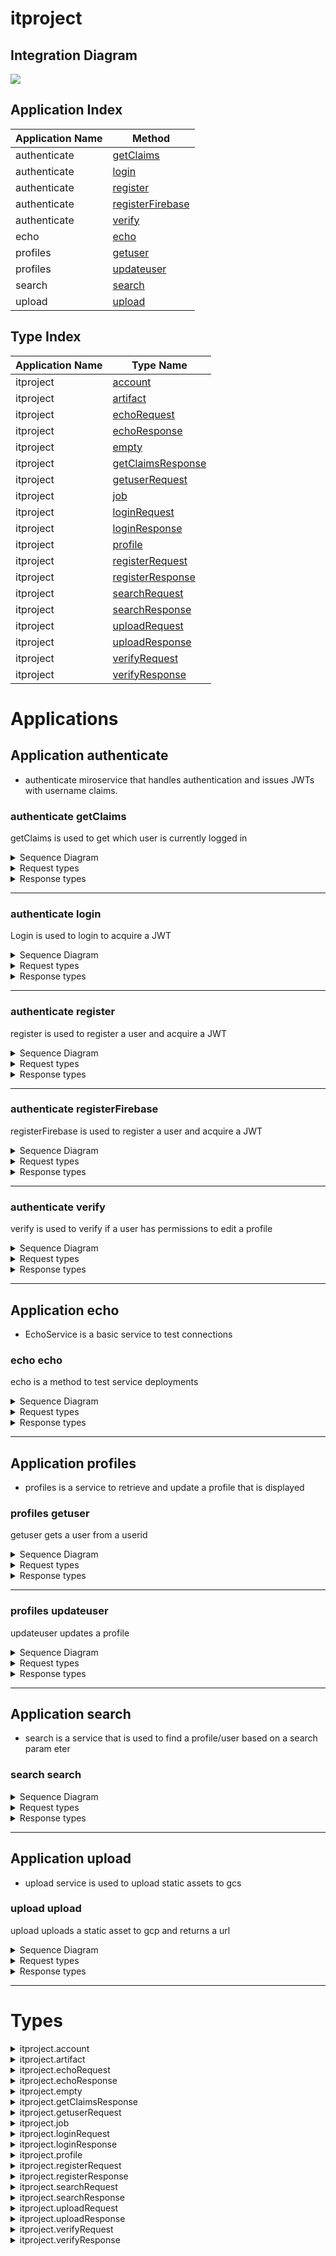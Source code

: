 


# itproject
## Integration Diagram
<img src="https://plantuml.com/plantuml/svg/~1UDgCZa5hsq0GXU_pAwOddmnsx3Wz11F7LailCHIN7aGHKscYtNgr8sP7jANqlmUpZWu-QKwF_Tw-zsQJ3sOpd7HNw-xRwVYvU2c-xax50VV7Gu7pEHwE-78yON7uSlemMYUdJjuAJyb8RUW2cBV0wArN-SMrWVCDOp9M5llRCwIQ0cD7Vt2vMNrSesFVEeDqzh4dfGvhwNg970t_0U8prUTMPOZDNe8eVWgY5BuxRtoXeWrh9i-1wZCWxbJbTtxQg--IHFWFPQ_owWEd7qW9gmK-FZhVkd3ftcwXR7vci8HgWVFvzgBALgGDN2MkbQtgA5BBcdrte-yEoiIajSjWTPDShSQueGz2JRQjRmTGIcpNTVTGhVElUoXfCCVHV4t66MzkApRlIzxL4ifNbMWShtKFK3raj1dLQbIBKQtXYMCpTE4j003__oYJj900">




## Application Index

| Application Name | Method |
|----|----|
| authenticate | [getClaims](#authenticate-getClaims) |
| authenticate | [login](#authenticate-login) |
| authenticate | [register](#authenticate-register) |
| authenticate | [registerFirebase](#authenticate-registerFirebase) |
| authenticate | [verify](#authenticate-verify) |
| echo | [echo](#echo-echo) |
| profiles | [getuser](#profiles-getuser) |
| profiles | [updateuser](#profiles-updateuser) |
| search | [search](#search-search) |
| upload | [upload](#upload-upload) |

## Type Index

| Application Name | Type Name |
|----|----|
| itproject | [account](#itproject.account) | 
| itproject | [artifact](#itproject.artifact) | 
| itproject | [echoRequest](#itproject.echoRequest) | 
| itproject | [echoResponse](#itproject.echoResponse) | 
| itproject | [empty](#itproject.empty) | 
| itproject | [getClaimsResponse](#itproject.getClaimsResponse) | 
| itproject | [getuserRequest](#itproject.getuserRequest) | 
| itproject | [job](#itproject.job) | 
| itproject | [loginRequest](#itproject.loginRequest) | 
| itproject | [loginResponse](#itproject.loginResponse) | 
| itproject | [profile](#itproject.profile) | 
| itproject | [registerRequest](#itproject.registerRequest) | 
| itproject | [registerResponse](#itproject.registerResponse) | 
| itproject | [searchRequest](#itproject.searchRequest) | 
| itproject | [searchResponse](#itproject.searchResponse) | 
| itproject | [uploadRequest](#itproject.uploadRequest) | 
| itproject | [uploadResponse](#itproject.uploadResponse) | 
| itproject | [verifyRequest](#itproject.verifyRequest) | 
| itproject | [verifyResponse](#itproject.verifyResponse) | 



# Applications




## Application authenticate


- authenticate 
miroservice that handles authentication and issues JWTs with username claims.






### <a name=authenticate-getClaims></a>authenticate getClaims
getClaims is used to get which user is currently logged in 

<details>
<summary>Sequence Diagram</summary>

<img src="https://plantuml.com/plantuml/svg/~1UDgCaC5Amq0GXk_x56ClkRWQ12-IR5kQHJpOG8sd7iAu7UBgPZViJaHyUccf9HSX__N_lfbXijaHMGQpSaRNhqtzgBTwjsvq1PkwqY0bL3LiwmPqzTHSNT3PKsVVAbQ9CVBOEs62vnWSB73aT_9i3J8j01EqkKYVrWyOiOSUlvyf9UpenVuGtDtdWYqxWga6XOIEUEFGzacKvVybbANOIzNcy30nqB3zEg9jBlQ5bAUwCC6526zk96LvYE633DzSf1sb8VX4nUs9Kr2SXIuIURMyXkLVfSI1fYjMv0_75_m6003___2cVU00">

</details>


<details>
<summary>Request types</summary>




<img src="https://plantuml.com/plantuml/svg/~1UDfoA2v9B2efpStXKYSQSAchAn05e4eTGqFytLtzN8CSGrnT59pzNLmLT7KLNFmL_Fn355nTF4CKuKg9DfLejt8bvoGM5oiePPOK5ELdfIQNwANc5fHKAYaa5Yl46zZOA6YuwEGN9MTafcWgsDafL7FLSZcavgM0GWGG003__rF4E080">


</details>


<details>
<summary>Response types</summary>




getClaimsResponse contains a username 

<img src="https://plantuml.com/plantuml/svg/~1UDgCa37BmZ0OXFVyYlkwz1EjE4ifBKqGbmPAd2MqeKRQjEHD9_6_Yo0kBddcvuxZIWhQXtKQMHeDIrD4yL6hYv8dqOYsKeAZbbmWoy0b6gaW-5dzVTNerkYjh1ir4PB1X7hKTgBMq38xCWaquNf0dkEVxsRVtMo_WGsBd--c2_kV08e23xR5IiOxFHaSGS5RDx0dAuthtoU-0W00__-MWqgf">


</details>


---


### <a name=authenticate-login></a>authenticate login
Login is used to login to acquire a JWT 

<details>
<summary>Sequence Diagram</summary>

<img src="https://plantuml.com/plantuml/svg/~1UDgCqR6Ecq0G1k1-dsBYnaqsmKXfBC2s0efIn4WELxbO3J3YzWvshTt1EjtJdy3uJ745K_9_cd_GhXUFMAzXqKpqy5JaVx9ZTZeKMGg_ypG3AI7DuPWNaAL_Ys-VTF7MnRUAlMTqt7UjgAnXPrjOOS_FP5XNoBG2zA22HzXOsxIaF5MEM7Lei25tKnjH8sE9dc1LbxTleV2lsbpGOGSTllqZxx6X__gT8FmL2DRS4imB8PBGsaOR4STV1n37uYmJ5S1sabYnlWv41G9K81ErWIqqnDEP0XvYCuX8of7SuvhcG0KW4nZtb-XrDJz3MpDLXB05H-mqNGbwJsxU4jvR1dKBvnsXE0_Xq11LjhKEohQdHFF5sHUg-CVuNoVo5siyHJz7aq0quSOHcMJt7NRtA17pzO7Oawc7D_q8003__oH7lki0">

</details>


<details>
<summary>Request types</summary>




<img src="https://plantuml.com/plantuml/svg/~1UDfoA2v9B2efpStXKYSQSAchAn05e4eTGqFytLtzN8CSGrnT59pzNLmLT7KLNFmL_Fn355nTF4CKuKg9DfLejt8bvoGM5oiePPOK5ELdfIQNwENafsVc1QKMbgOMboWf91Ohn1lOs2XekEZa5oLdPAPeAjZPALHprN8vfEQbW0864000__y4tJhL">


</details>


<details>
<summary>Response types</summary>




loginRequest is the response object from Login that is used in bearer authentic
ation in the header: "Bearer <JWT>" 

<img src="https://plantuml.com/plantuml/svg/~1UDgCqB4AmZ0KXU4zJt7iKaKhpb9AYmdYqa29ivGsr9IQbDo8W_Zk8eZWbd_-k5nEIQ7ruNwRM1eTIrD4zQNLMScZg4LJAS5na5mWoy0bQgaW-4ajVZJwQlIlh9jQ8YIJ6unjDCtEaaxG4Yuxv3cMVEDyTpNz2YRCtesw2zi_ZAB0awqnFWBseE2D7TYBbThsdztU0G00___C-4MU">


</details>


---


### <a name=authenticate-register></a>authenticate register
register is used to register a user and acquire a JWT 

<details>
<summary>Sequence Diagram</summary>

<img src="https://plantuml.com/plantuml/svg/~1UDgCqSzBmp0K1_1x_ehdBhiOxGfUHfjjs28UN67MqmuXQnynsYOZUHNnhvVkXokAq7VizyDxtvBfw67JAOoQ4rszbCL3liutgpBFuBx8Sk0SiWBMHGbvzbXU_T3HMqTtPSj0obFNDgnobhnhOA8wUaLBfbA44r01P7G9jNEwGHcmyaYoLLPfz4SrOxKYjLC1OLBlZjzY5jwDtIklMcZLvnE6e3G-co-4-2vYPAX161w4X8D7RGAXPsdwRmPfohPSo0Zc5wygCXyzb1436N4XPp07ZNJgo-0YPhr8E3-GSrpZBy25Z64EnWRq15r0FzmHCv0nS05_qN1JpBRzeRvgKhd6UTWr7Gf3U-_UiAARymziCEoT3PZS7fY0vEIrHxHYSGsBSoJOy4B4bcZh_XM_0m00__yXhxl7">

</details>


<details>
<summary>Request types</summary>




<img src="https://plantuml.com/plantuml/svg/~1UDgCaK5B0p4GHk_v5P-zh58hdgMK5XF4oowKzInXCwsHR7QTcU11_EyYYBYUyewFnp3mxKKzQncJQQenJOCgVjB3KzyzkDOT3xspkE-imsO3sw7jUZZxs5_yfjLNgtyrG_8YMCKy5rt12vvliTtYqbvFFBp4S8MeCq-lDEWDqpcA4X_fhP0eTZjyc3Lez37X3g8SyzciSIefjNwalsxs8kyJXuLZEX4pXVzn4UAyS9zcJpby3_4L003__m7NODu0">


</details>


<details>
<summary>Response types</summary>




RegisterResponse is the response from the registration services 

<img src="https://plantuml.com/plantuml/svg/~1UDgCqC4AWa0Gnl7xFiMN5uioEeU8qYxHnGNPpY6ws8gfx4nqYDuzWkZGQV_d7yFmvSIrv_jj475m8euHr9SMPwEFgbHLOPJ4GKk5987KABM1aYUp-D7Wgy6_YcQeYH1vspbYwojBypIIZL0JBZkaAPPoC_dcwjeL7Cz-wct3st-FBCDJhD4_67iGUpTsuYLoExQVzTu1003__vtLI3O0">


</details>


---


### <a name=authenticate-registerFirebase></a>authenticate registerFirebase
registerFirebase is used to register a user and acquire a JWT 

<details>
<summary>Sequence Diagram</summary>

<img src="https://plantuml.com/plantuml/svg/~1UDgCa35Fmp0GXNV_YgDB5WmH4WjAt5R480OQ2SBK8Rgwfs1mxCY-8E3NerO5LM9etlg-x-bqsUI8B8D9EQ3BbwQ-rolzj6nq1RTrfK5Ag6fOrGtewg4v-qCdhqw-LImIO-InTy84pp4ucE78h-JP6cIQ0IPeSv7UhHymOWyzVZvIIjZHi_qckBhE1Ljs1CSQ518YTJOnnJiRQOE9H5cUPA0inLggDeUR_puQjXyxiSt5kf1oJnKck11XuqPIbeSOtiZm1VK3VnMN-qv1SO2wIEJL_1pclvKIMpgUNP3Vxdxn4m00__z36e7k">

</details>


<details>
<summary>Request types</summary>




<img src="https://plantuml.com/plantuml/svg/~1UDfoA2v9B2efpStXKYSQSAchAn05e4eTGqFytLtzN8CSGrnT59pzNLmLT7KLNFmL_Fn355nTF4CKuKg9DfLejt8bvoGM5oiePPOK5ELdfIQNwANc5fHKAYaa5Yl46zZOA6YuwEGN9MTafcWgsDafL7FLSZcavgM0GWGG003__rF4E080">


</details>


<details>
<summary>Response types</summary>




empty is an empty type for messages that don't need a payload 

<img src="https://plantuml.com/plantuml/svg/~1UDfoA2v9B2efpStXKYSQSAchAn05e4eTGqFytLtzN8CSGrnT59pzNLmLT7KLNFmL_Fn355nTF4CKuKg9DfLejt8bvoGM5oiePPOK5ELdfIQNwANc5fHKAYaa5Yl46zZOA6YuwEGN9MTafcWgsDafL7FLSZcavgM0GWGG003__rF4E080">


</details>


---


### <a name=authenticate-verify></a>authenticate verify
verify is used to verify if a user has permissions to edit a profile 

<details>
<summary>Sequence Diagram</summary>

<img src="https://plantuml.com/plantuml/svg/~1UDgCZp5Fmp0GXNV_YaUNB1WY91QKfAr8X1Xef1Ac3f5nZs9mxCY-LC2lHoqjwb8fR_s-ztINZ8v84epAGPs_DFL3jQYMywOgSL-N5QH4MMDHDwZAn-RYNnszElfMCOki0W-T5Tex3jvYeWP-9yT6AwO9L4IRYlXfNA-2wj2fhoUAKMtesVmGRcvJmOOjuRI6J69BmRnzYpm_Gv3dOYMBDiNTqLMQpNOdjQbOPLBkMQQzzG6lTg32S1_y1sc--ciiAVRUHSgkzrA1x61l0f4hffUO7b4XrdIwFoEtthtz6m00__yVv7dG">

</details>


<details>
<summary>Request types</summary>




<img src="https://plantuml.com/plantuml/svg/~1UDgCa3qBmZ00HFVyYhDB5QquIoaj9eXB0oNE4jgeaJQj-H14_EyYY7FU_3YELpelhGz3Jz9eI9eYYfzQ7GNViverbM0KEquPiWoKe-O2Z1x4xAz6hqP_9MqldKEYpHHy0kbmsY3FCQUhqRPNtIsW_MJ7cshz-g6iFZyRTG_AUHG5NcI9u9GrSb3OmdchpOMyIQbCzuts2G00___QfqI7">


</details>


<details>
<summary>Response types</summary>




verifyResponse is a message that has verified=true if the authenticated used ha
s the ability to edit the page

<img src="https://plantuml.com/plantuml/svg/~1UDgCa37BmZ0OXFVyYlkwz1EjE4ifBIQ8ImCbpbBRY97ObBnH4F6_YoA2MvxnU3YEAocqFbpEbgNHi3H551-rsYgv5hLeAYKuLf8BP1cuH2qL1D-elwyQtHgzbNMs9K9orTuSRescqGsa4xI4tG9vZdy-Sxuxcdu24qRlJheByryRHO4xc-AT6jrZYRrpbZrOgOV-TTup003__qR8HwG0">


</details>


---




## Application echo


- EchoService is a basic service to test connections 






### <a name=echo-echo></a>echo echo
echo is a method to test service deployments 

<details>
<summary>Sequence Diagram</summary>

<img src="https://plantuml.com/plantuml/svg/~1UDgCZq5Bn30GXU_v5S-zz6Aq25uapUvYWtXm2sizxM69sM6Dfab9iYB-UccjehU-op2yZu-POdPOKM1M9dJzr3PtQgEswrRLk6rg1SvHDzWqBLHztvxzehEjiszbgvHrpAVECHDyZi5XGUObBA0JzYLBRzRtEkeEdVvue9JqaHxj9-7gkcJPPaSOS0W-JbPL_tPK5TjnkIznyzrha-sxpZIuTuBpiH4ck13nx4uaRUvZU2MJBmP-IwaFFf6u7149CR77IEJbyXpBdqgo0_srhyWVXhU-0W00__-kSMlO">

</details>


<details>
<summary>Request types</summary>




<img src="https://plantuml.com/plantuml/svg/~1UDgCaB_AmZ0SHVSynVswz1EjE4ifBIQ8ImCbpXBIq4Rwp_pIINnt4SGvPpvSBgUae7rOnu6bqR0qHHHVjRegUHQrQ2ebE4wI2sGPk4Gj5GI_gB-V6hqQ_PMPGHCXSTEoXWIQS3iWp_7FTxCtlMitS67nyzsQiBUcdnlxM2q550MUR8lH4kdEuWWAtaqTUx7IJksds3i00F___SH35W00">


</details>


<details>
<summary>Response types</summary>




echoResponse is the response from the EchoService 

<img src="https://plantuml.com/plantuml/svg/~1UDgCq44BWZ0Onl7xFiMJ5uioEeU8qaPqSI3h76CEDTJ9tdMAldi44HttF_zuUNbA2jg7npIoD3gMfeZgIwkhacTHYwPIWkCakK2MWKlKKa7mYrhzQFJLw5-P6JKH4cjwrrXQt4msWIRS3iXphFdEUTCFxGP3MBoxMnFs_nP5WIVROh94khCuWe8VvewzM6ddzhFSEm00__zBf4Ow">


</details>


---







## Application profiles


- profiles is a service to retrieve and update a profile that is displayed 






### <a name=profiles-getuser></a>profiles getuser
getuser gets a user from a userid 

<details>
<summary>Sequence Diagram</summary>

<img src="https://plantuml.com/plantuml/svg/~1UDgCaC5Ej30KXVTzYlFFPZP_5KpS6EZCH8XnuP0ehcP12bn9jL3I5cDyUiCCWxDmmLtUx-lfoLql7hPUOz5CwkurpnxIVVgyozC4zrcIWdCa6VPPZZHvpF_DwkBKnLtPrdbf_T1gLfdEMwEnwgrvKvhS2jAX25WjlIob8wpgyhGBcVjGNI-jRD7AhoToJZRqehu9DxS1yyfhmZa64KT3Vd1aMHp_jKOSimCNHO2xsPILLv_IqrW0HS154PveCGKm_2hXg4IS7vsPrtHf74O-_X1LHXkBKWyabE-jUQVANqslekiZ5OWchR54dTZyn-QC1BiC3jYMkdgytqy0003__vZsZdu0">

</details>


<details>
<summary>Request types</summary>




<img src="https://plantuml.com/plantuml/svg/~1UDgCaC6AmZ0OXEzvYjbUkijQyIobj9WWNXeeyIob3JLIsvh_pqbyToc8vtp7uMCOfYHkFOVxAD9eH9eYYezQdOq-gberbL4I1oqLiWnIezO6IfxCprUDRetUAhgn9KBYfYLmWfPmsI7FyIiti--khl-3uyNFDzlnTh0SoFh6Fe8bHb7WAVwnHgx77iJUJODuYT9E_VhPEm00__-LnaGT">


</details>


<details>
<summary>Response types</summary>




profile is the data model of the page that is displayed to a user 

<img src="https://plantuml.com/plantuml/svg/~1UDgCar5hip0KXk_pAyxdJR_PMTfUbb9QfepTLDZSjSHukiN5n2N7Yp7wtqUnTccPOEvyytgUXmFPEkAMsbgnoUZ39XCOTSxLtMkMFYRxv7cN9J4yf742KGHn2liqWoH-olvTggEdZdPbGd7d8E2Mv84BSW5m1_aSrclu7zyRAzvbUGUI6cig53JhYx3Pm3URGebEMDcGD1fMuCXA_SQceAJ-yBz9aiBVuDXpArESaOj1P6MAdYPCtN3zvKykEQ6x2lus6Z9eh3b8XPt4Sb3YNEj5Blk25OJX2twsg0N2kiytOSYcK4ZZAmYZ2JNv4TPSAZyuj4hbcjVeXwSjtO0gKtICqwPlBxiVk_j62chjrRZMeRr675c-X32A89ZFPc40-VmsMB0jwlBq4du2003___grrpq0">


</details>


---


### <a name=profiles-updateuser></a>profiles updateuser
updateuser updates a profile 

<details>
<summary>Sequence Diagram</summary>

<img src="https://plantuml.com/plantuml/svg/~1UDgCaK5hgq0KXVVpA-xB9fitxncXcw0ceKhfeX5QkyfYkD5RiHaTcRcMjh--c6YI5WhUvNmVvnoO-UGJypbCka7TF6VfNR9D7ZTP4iDj6YSW9SGfRDCCalW--tDM9wTEtYhMZj5oLskHcuQjqJ1hhNcfDBaPe0FbNK1fJAb9ESejiQgnmPBioLg80Xdtw0XcnVxqvWjtg9eMBTPGu_i3EOSbFLMV1FwD9xXYJJ2MGI2XQmjawXnP4OQ_40X3iPEHyc1vxMFErHiozNj1UJ9I2rX2IJoi5N0n5hqHI7bKHbpG3q56oZztg67CTOm_nlIQENoFyCMkH_tA83VQMDZhZgAAMsjUAUT_LBVy4Vm_iWY2GIejKHEj_i9gH96uZlN4cfgY_wsl0000__zDABAs">

</details>


<details>
<summary>Request types</summary>




<img src="https://plantuml.com/plantuml/svg/~1UDgCaq5lga0Gn-_xAUPnyJry6FLeZD4yo4ilahJqJ9PbR8SkktHtE3IDtxqnY4LJ4-R6VuRv_JB9RZrBnssjnMHqYSa4HjLvTFUSfV-JVVAuov8O_gLn0b44SGhxD8CaViX-NKP7RntjAfIMtaCW7TD1AlO1I0_v7DPh-1t_jKwzKla7Y1jdArGywmTXiu5FCOKIlNBKC5a3A_3ioBo8AMWoRyDl9jRu7HnxRcMBCt9n5rdPegSfMpVIV0mtbvBHNmK_6zqp8DEqt2aixoeqpXv8OwznkHQi80oVyBr5en3MVRu9Gp65WknGG5d3Q7WOOIr93uD3gtLkP8t3y7IZ6r1bYuvnklDji_knwpUak7LNwrgFxXfn5FaImYY2O3wRXG7ayzjW8RPeojCx-0e00F__8KJMV000">


</details>


<details>
<summary>Response types</summary>




empty is an empty type for messages that don't need a payload 

<img src="https://plantuml.com/plantuml/svg/~1UDfoA2v9B2efpStXKYSQSAchAn05e4eTGqFytLtzN8CSGrnT59pzNLmLT7KLNFmL_Fn355nTF4CKuKg9DfLejt8bvoGM5oiePPOK5ELdfIQNwANc5fHKAYaa5Yl46zZOA6YuwEGN9MTafcWgsDafL7FLSZcavgM0GWGG003__rF4E080">


</details>


---




## Application search


- search is a service that is used to find a profile/user based on a search param
eter 






### <a name=search-search></a>search search

<details>
<summary>Sequence Diagram</summary>

<img src="https://plantuml.com/plantuml/svg/~1UDgCq3zFyp0G1l3Td-BUBbrUGuh4WXAt5OaG0urKmjGXkZX7Qd3io7OHujEZDEaVYIKtHNS_FK_a-UHXypbCcf6ktuhyATjastMHfV2Ofnbm3caEcxo0B7qk_ftfvDJ9_yfMFg0BXrOpQKrmLiFC4pgvdm5wA2DMOy0AFS6iheRTWlbFPJfqs4ABto_aFJRqgdu8xkuZ5bJG14C8n7pyOadoPmT9mdPSb14yd1JAeBumKDyCPSH5kJWVoyxPTwN9CxYmHSzYpe-knI3toZHmaJLTsrql-xfOMcqTLFf0GeNEsG-IuMResPBlhF4KtnwHW7ZKZICoOlaVbgUJODVv4LkHgVkt_0q00F__Z-gIT000">

</details>


<details>
<summary>Request types</summary>




<img src="https://plantuml.com/plantuml/svg/~1UDgCaBqAmZ0OHVSynRLB5QquIoaj9eXB0oNE4j9W8_qp-Jg9xow2EEVCXylbb86qfsNeMHeDIrD4yLEhgv9dKOkcKeBZ9Bb0be5Br591y8jQ_TNerUYlpFGw12Hkd1TAe0Dk1-GvrdmtUTEvTWD7ivyUrj0-MErDrzZdOWEXAF1YMv3r0uu8vDruPszMsh7z1li4003__xvcGi00">


</details>


<details>
<summary>Response types</summary>




searchResponse is a type that contains the profiles that match the search term 

<img src="https://plantuml.com/plantuml/svg/~1UDgCayrkgp0GXVT-YhbiSajAb9zT54M92ggw2L9AryYOIMDgR6gRHLNbtIi4f82AX7SS3tC-Fec3iLJRCXTaDlcGsGmcdMRq-1Q5py4fE1-Zm8Udq0_0yy0FuHH64FWlqR_xwEIjara94zGOSAYs_4APDGvG0_4ITZluxpygpQuyVG1k2wqoP7RH3i9-3zza3YaQfdbXkPAm1MCrb-za3eBBZ-wpvLRWRt1hUpELD9MhqSfC9MqRKtb1vLTtSqejcbxmDz4OWKPJYlQxrwCGXLONBh05kVk2BRZkAtwMA1d2hitthalca73LHM1AMfIs6s5EkUW6brA8MD8Sks5bQL2KgQJkg4mFB-iNw_k2CrlgthhIeEvNt6qOf9fTpsWA9GtMKZQZKlhJhPl6w82f4LX1tKYy1jVpm5ak5gu3yN8Oh4YywGLhSa2PLZ_YJm000F__saJ_F000">


</details>


---




## Application upload


- upload service is used to upload static assets to gcs 






### <a name=upload-upload></a>upload upload
upload uploads a static asset to gcp and returns a url 

<details>
<summary>Sequence Diagram</summary>

<img src="https://plantuml.com/plantuml/svg/~1UDgCaC5FWp0KX-_zAtxkiejLCF5YeDiYn7Xm91DFEv0tU5dGGabRZF6lDmXpIxpmJitxldnjkfmzOhd4h9dKpLkUFQNRTBV9qmIFMP92IYGPjbcED7dEh_xKsTNPRnLhvydwlj6YDAstHcFHTzfGjG0v586eoDE176D1ph5tupuKxgDkExBKeA6l5tQEZlnQVpFkxWFXQwyPOmYHd4uYZl_j4CTYBrKHuE5aKUdhJ_8yt8uYaAe8pn1d6WuqadB4LWjKV4dt0nkwKMcqiJZedbNjEslUkVGtOt37hZEju-ZsLrA89ljecLkrkiRgX9Iux0TYpMqrVDnF0000__yBRejw">

</details>


<details>
<summary>Request types</summary>




<img src="https://plantuml.com/plantuml/svg/~1UDgCa36hmZ0OHVVyYlkwz3sU5MSffSK4SMcWn5b24pGIsvfycSJ_Be8uvyo7o-MqaNIWTFEip8QL9RBugDrHoRtenT0fmR6JNA2gm2LwgI3uGVryrUpLxAziz3f656vQ4XNG4QSDwXg_V3M7yUBC7nmjORxQaTPfyRCsWxqd6mbDWmVxXz6aK_3O8b9mqvazMMidysxs2W00__-GMqG4">


</details>


<details>
<summary>Response types</summary>




uploadResponse contains the url of the static asset 

<img src="https://plantuml.com/plantuml/svg/~1UDgCqB4AmZ0KXU4zJt7iKaKhpb9AYmdYqa29iuGsQ2Ks9JUPn7SNGGIt_FF7vN9g2jg7-B0iJuxbEPBwqkQiv56qeckKu3X8Bb0Ku1AjL13yf1O_cdmr-LVMMqs4BCxMwQ4pDBk9J0PDkEnGbbZoZVFzRHnM6CFitTtqOVklKLLuiZMYjzY3WX-dAtknsap3Pxbt0000__zbJKPq">


</details>


---


# Types







<a name=itproject.account></a><details>
<summary>itproject.account</summary>

### itproject.account


- 

account is an account that is stored in the firebase database.
account contains all of the username/passwords and hashes.

<img src="https://plantuml.com/plantuml/svg/~1UDgCaK5Bn30GXU_v5S-zL5aNFCkoj9WWNXgGU2v34hMGfZAJua7yxo8KQJtbtRwPZs7WjLA8op8brLH7DGsgighTYxEFfZVFdJCQ3rORd4xG5hrrCFh9NVsfrLUhVrK-aGWEvFsyv7802OOxdC-urhSp-_Snt61TudB1bpeYJZGct4CAZ_bD7P5fYbl-897FcSDknl4rCiSm_BU5Kjdo8f7tphTgOmw_BVm4003__o2pNZu0">
<a href="https://plantuml.com/plantuml/svg/~1UDgCqK5B0p4G1U1xViMpbrLgnREKqcA2UEc2hESo9AD6iacPoU91_EyY5Edsb7TxmySmC5kj97KQa-cQOxeEJJdHtUlGFxczUzaDpkAnjmwh5MoFVJ_0sUVXwfysRss-rVX4gbYGzsNATG5I7EwnNkFQtXRn7p7S8DQZb4_szUx4iDdWsop18yM41sYLcD_D4fb6Fkz7Klqg4cOpuJSMuN2ur4gfdlT9MURcnsmvXxz__0O00F__HLHYG000">Full Diagram</a>


#### Fields


| Field name | Type | Description |
|----|----|----|
| email | string | |
| name | string | |
| password | string | |
| preferred_name | string | |
| salt | string | |
| username | string | |

</details>
<a name=itproject.artifact></a><details>
<summary>itproject.artifact</summary>

### itproject.artifact


- artifact is a generic entry in the frontend 

<img src="https://plantuml.com/plantuml/svg/~1UDgCa3yBmZ0GnVTyYcUNAhNWBAMqc20k3KYS9QHLWp6Lv9p4xow2_yRyjhlxSJnU4qa7kbqSovDXUOuatcgxKt8jEh5jbU1OIIvGbk0IdLGGVACcNpNvQt9MPfoE4PaEP0_QK0OTiL-WgZ3byp6Oa-rd-5nHrxYp0lqGJR1NigF74f62zKTMm5b__f_9aXj-YmTh1j-_odm6003__s85IrC0">
<a href="https://plantuml.com/plantuml/svg/~1UDgCaCrAn30KXVTvYcCtLMh5jPJIOeAuQK3YMa8QzMecBScTrJ3lFWpCtpBVxbu-3eSpPBQ9jviWwc94NQE8apf-6lsc9lKn6YNnggL2sq9gJDf0oNTpTr6BKukx2XTipgXiOlgsZYlOZAzdT1tkvUEIt2_D3o1Uq_Bd7J-TFVGzTgB1xBDBj38j4I_8d2Z-Y0Q1ul_jpSJ1NnzxCVWu7sSz1000__-XxKzL">Full Diagram</a>


#### Fields


| Field name | Type | Description |
|----|----|----|
| description | string | |
| link | string | |
| title | string | |

</details>
<a name=itproject.echoRequest></a><details>
<summary>itproject.echoRequest</summary>

### itproject.echoRequest


- echoRequest is the request object for EchoService 

<img src="https://plantuml.com/plantuml/svg/~1UDgCq4qBWa0Gnl7xV8edBnObT0uHfLsYYmkodMFHGGLVo5bFqNUF8ABZ_iy_Xk79nRl5h-D0SN0KnmZgIukRDHTTwggmMk5ib4QIG1cKnaAhgztyQF3Lu5-f7fm88gwxkUB7ok8ZEC7zY3J5LXtcfUxwPeS_W2p3a_OOMSIrZ1F4B_tKqejodfhFMky0003___AiGMm0">
<a href="https://plantuml.com/plantuml/svg/~1UDgCq4sBmZ0Gnl5xFiMplNINtIwUfPGM4yHB0oMU9QH3M-cBPjAJ-Dr54F6O__d7C3mb1-l3EeqYZKwaAQ9wqUfez5xLggcCajXfgP1ba1grDb3oOBxUDFfgzA_2ZPOP2Rb-QUYw4eS4bd7Q8C_nBVyMx_gX_S4GBduvaml_7nH5WPlunKJCjYDimS4FSoVkegIvVUxs2000__-sb4Lk">Full Diagram</a>


#### Fields


| Field name | Type | Description |
|----|----|----|
| message | string | |

</details>
<a name=itproject.echoResponse></a><details>
<summary>itproject.echoResponse</summary>

### itproject.echoResponse


- echoResponse is the response from the EchoService 

<img src="https://plantuml.com/plantuml/svg/~1UDgCqBsgma0GnV5-dkBSDBcY0Mi98S5Tn2OBOQrbIOOaa0_PMIlntKKGiTn__MCOJYd1-N2V9qgZepH5L1zQNQmvwLetbTKAHwCqiWpAe3OMMftjtvT6Nut-bTh9YI3XTbWRbjkw22TmWkiUUOv_jLjzEupT1hy2HO47RJ6pYEiP1qZmuzBJaqfUklTUhm000F__Vxv2E000">
<a href="https://plantuml.com/plantuml/svg/~1UDgCq44BWZ0Onl7xFiMJ5uioEeU8qaPqSI3h76CEDTJ9tdMAldi44HttF_zuUNbA2jg7npIoD3gMfeZgIwkhacTHYwPIWkCakK2MWKlKKa7mYrhzQFJLw5-P6JKH4cjwrrXQt4msWIRS3iXphFdEUTCFxGP3MBoxMnFs_nP5WIVROh94khCuWe8VvewzM6ddzhFSEm00__zBf4Ow">Full Diagram</a>


#### Fields


| Field name | Type | Description |
|----|----|----|
| message | string | |

</details>
<a name=itproject.empty></a><details>
<summary>itproject.empty</summary>

### itproject.empty


- empty is an empty type for messages that don't need a payload 

<img src="https://plantuml.com/plantuml/svg/~1UDfoA2v9B2efpStXKYSQSAchAn05e4eTGqFytLtzN8CSGrnT59pzNLmLT7KLNFmL_Fn355nTF4CKuKg9DfLejt8bvoGM5oiePPOK5ELdfIQNfEOMb5GgAIGMAyGRsDWeQBZev1SbPsIcQ2hOsIbKSzLoEQJcfO0211000F__8C4tr000">
<a href="https://plantuml.com/plantuml/svg/~1UDfoA2v9B2efpStXKYSQSAchAn05e4eTGqFytLtzN8CSGrnT59pzNLmLT7KLNFmL_Fn355nTF4CKuKg9DfLejt8bvoGM5oiePPOK5ELdfIQNwANc5fHKAYaa5Yl46zZOA6YuwEGN9MTafcWgsDafL7FLSZcavgM0GWGG003__rF4E080">Full Diagram</a>

</details>
<a name=itproject.getClaimsResponse></a><details>
<summary>itproject.getClaimsResponse</summary>

### itproject.getClaimsResponse


- getClaimsResponse contains a username 

<img src="https://plantuml.com/plantuml/svg/~1UDgCqB4AmZ0Gnl4zJ_7PfOeMdAMKbYQ8ImCbpXBQenRQL7Bf9Bwx2EBYal_yupY-aeFrOPqdaKOdqXHHVMbrDVgi6jLMHadKMYfa6QH6emsKl9ZDZqPVZVvLT9DbHZ9Gg2SxpjmIFnR7bC0oRaVaERRoiFZkFlOx_34K1PvYZvN9EpiJJk3WHpU8boZ9zP_ftW400F__dir6fm00">
<a href="https://plantuml.com/plantuml/svg/~1UDgCa37BmZ0OXFVyYlkwz1EjE4ifBKqGbmPAd2MqeKRQjEHD9_6_Yo0kBddcvuxZIWhQXtKQMHeDIrD4yL6hYv8dqOYsKeAZbbmWoy0b6gaW-5dzVTNerkYjh1ir4PB1X7hKTgBMq38xCWaquNf0dkEVxsRVtMo_WGsBd--c2_kV08e23xR5IiOxFHaSGS5RDx0dAuthtoU-0W00__-MWqgf">Full Diagram</a>


#### Fields


| Field name | Type | Description |
|----|----|----|
| username | string | |

</details>
<a name=itproject.getuserRequest></a><details>
<summary>itproject.getuserRequest</summary>

### itproject.getuserRequest


- getuserRequest contains a username to respond 

<img src="https://plantuml.com/plantuml/svg/~1UDgCaB4AmZ0OXFV_ASukLRJWBAMqc20k3PGuIsb23TIA-PD9V7SfYE2MRpm-ZkDg3hqFyJvHdWpbEPBugir5gvDiPTTeAN1KGg8e81HQfI75MQz-Qd9hybOQffuPsMX3PEix-uoMGuQUSTsZBB4MkuSVRiviyE-Wgl2YBPR86Hp0mRjvf3VLTZRBPPy0003__t0IGzC0">
<a href="https://plantuml.com/plantuml/svg/~1UDgCaC4AWa0OXE_x59CNYp8wXuZIBj751TdE8RhOXcdj_tkAtZs42BhjTnm-Xc5oujhpTEz578o8OmJnLOkpqKTLggemIkAWfKAIG6gKsa39ardyrE3MuAsYwMiYH9tbYQolx7Eon15gmcM7DCLIRaRVN5sxWkE77s-suUs_ZIp3IwmnHwx57iJU3PruYzmExNpU9m00__z9laVL">Full Diagram</a>


#### Fields


| Field name | Type | Description |
|----|----|----|
| userid | string | |

</details>
<a name=itproject.job></a><details>
<summary>itproject.job</summary>

### itproject.job


- job contains information to display in the frontend timeline 

<img src="https://plantuml.com/plantuml/svg/~1UDgCaCsAmZ0KHlTvYc-wwGoTmgo7KbfC43SDI5nBcWPDQPEIn8M8xow2-BFBMHuEbylNX2XzFCqJoPCXUOua7ccx4tpDEhPj1QDOSSfGbg0S7HTWT2E-dcdorUHVYPfa2CX6rsUG0Vi_L1M-wQ_pwcY67uokHrtZGWeeDo_Idl6F4Bsn1r9Wa5673w63ycQ9njbt7KsSz4jSIQFjS9_r5W00____M4tj">
<a href="https://plantuml.com/plantuml/svg/~1UDgCaCrAn30KHlTvYizkgjIAQocbnGHnqu34jQHfq9GsASbrCGppxiF0C3-xdENXSBbyNI8TwNzTM9aDAqjaSKxxRoK_n22-UYKutYKNg6jmYK4g2Fwf7YvfzjNiNvbPT4eevZ0Mq0a_hsWQFFBd4CsVcvxWQ8jXjePUvZ2YRR5d5KnOD-rtU4EYwFmlgp1fikbEs6IYsyW5Vwl9qMAlui0wwwVJmCS0003__sQlKUy0">Full Diagram</a>


#### Fields


| Field name | Type | Description |
|----|----|----|
| company | string | |
| dates | string | |
| description | string | |
| title | string | |

</details>
<a name=itproject.loginRequest></a><details>
<summary>itproject.loginRequest</summary>

### itproject.loginRequest


- loginRequest is empty because the Bas64(username:password) is contained in the 
header of the request 

<img src="https://plantuml.com/plantuml/svg/~1UDfoA2v9B2efpStXKYSQSAchAn05e4eTGqFytLtzN8CSGrnT59pzNLmLT7KLNFmL_Fn355nTF4CKuKg9DfLejt8bvoGM5oiePPOK5ELdfIQNvEIdP-O5fHQMfXQNA2aa5Yl46zZOA6YuwEGN9MTafcWgsDafL7FLSZcavgM0mWKG003__z29EgS0">
<a href="https://plantuml.com/plantuml/svg/~1UDfoA2v9B2efpStXKYSQSAchAn05e4eTGqFytLtzN8CSGrnT59pzNLmLT7KLNFmL_Fn355nTF4CKuKg9DfLejt8bvoGM5oiePPOK5ELdfIQNwENafsVc1QKMbgOMboWf91Ohn1lOs2XekEZa5oLdPAPeAjZPALHprN8vfEQbW0864000__y4tJhL">Full Diagram</a>

</details>
<a name=itproject.loginResponse></a><details>
<summary>itproject.loginResponse</summary>

### itproject.loginResponse


- loginRequest is the response object from Login that is used in bearer authentic
ation in the header: "Bearer <JWT>" 

<img src="https://plantuml.com/plantuml/svg/~1UDfoA2v9B2efpStXKYSQSAchAn05e4eTGqFytLtzN8CSGrnT59pzNLmLT7KLNFmL_Fn355nTF4CKuKg9DfLejt8bvoGM5oievUIdP-O5fHONvESLfoef91Ohn1iesDWeQBZev1SbPsIcQ2gWA56mirEevj9Mo2elKR1IA2ufoinBvwhbSaZDIm655Y000F__26D1d000">
<a href="https://plantuml.com/plantuml/svg/~1UDgCqB4AmZ0KXU4zJt7iKaKhpb9AYmdYqa29ivGsr9IQbDo8W_Zk8eZWbd_-k5nEIQ7ruNwRM1eTIrD4zQNLMScZg4LJAS5na5mWoy0bQgaW-4ajVZJwQlIlh9jQ8YIJ6unjDCtEaaxG4Yuxv3cMVEDyTpNz2YRCtesw2zi_ZAB0awqnFWBseE2D7TYBbThsdztU0G00___C-4MU">Full Diagram</a>


#### Fields


| Field name | Type | Description |
|----|----|----|
| jwt | string | |

</details>
<a name=itproject.profile></a><details>
<summary>itproject.profile</summary>

### itproject.profile


- profile is the data model of the page that is displayed to a user 

<img src="https://plantuml.com/plantuml/svg/~1UDgCaRzEmp0On7S_nT4ba529kOgYLjX2B8q4OQuSzmkuE7RndmdnxWYbL6adt_YxyvsbRnsYz36DXXNPOaM1B9sYcxUkVH9RyRBf1CTZomMMI_0MsxQ3uC_TpJcQtPhzLwQC306BetU3DhI03DWzeAvno--TLnzwVuUJYQR1DwiWVTI3L35WXR9yfQz4LX7gVzwK9QlGQuSLGlJQlhCAojb8DiuHZLAREHYICJihHvh3W-klXmwkdpQCjf_NvlHmyezQnUGlwb8WVpdnmzPaztyt_Wq00F__a5bxCG00">
<a href="https://plantuml.com/plantuml/svg/~1UDgCar5hip0KXk_pAyxdJR_PMTfUbb9QfepTLDZSjSHukiN5n2N7Yp7wtqUnTccPOEvyytgUXmFPEkAMsbgnoUZ39XCOTSxLtMkMFYRxv7cN9J4yf742KGHn2liqWoH-olvTggEdZdPbGd7d8E2Mv84BSW5m1_aSrclu7zyRAzvbUGUI6cig53JhYx3Pm3URGebEMDcGD1fMuCXA_SQceAJ-yBz9aiBVuDXpArESaOj1P6MAdYPCtN3zvKykEQ6x2lus6Z9eh3b8XPt4Sb3YNEj5Blk25OJX2twsg0N2kiytOSYcK4ZZAmYZ2JNv4TPSAZyuj4hbcjVeXwSjtO0gKtICqwPlBxiVk_j62chjrRZMeRr675c-X32A89ZFPc40-VmsMB0jwlBq4du2003___grrpq0">Full Diagram</a>


#### Fields


| Field name | Type | Description |
|----|----|----|
| artifacts | sequence of artifact | |
| bio | string | |
| content | string | |
| email | string | |
| full_name | string | |
| jobs | sequence of job | |
| links | sequence of STRING | |
| picture | string | |
| username | string | |

</details>
<a name=itproject.registerRequest></a><details>
<summary>itproject.registerRequest</summary>

### itproject.registerRequest


- registerRequest contains all the information to register the user in the databa
se 

<img src="https://plantuml.com/plantuml/svg/~1UDgCaK5Bn30GHk_v5PzxgR8kU9PbsSK4yT90YMS9pRG6qbPd4Zo8_rq44TjJtl7n60Q-isJFkKn9DTMefa4Ll-dbsTb7qvhkuep6WzK6XmEqHMiTZ7voLtzfzTNgNrMVl0XsJ6EKJDpHUo79EtZ1onsEHrphsuNxrnXki8bmEk5JxK6JZmdtaCnn7jKUGqcfzHFzTszUv6FXi79C0p5JsCP5YEUL-r9dciFF4Dy1003__oyIOFe0">
<a href="https://plantuml.com/plantuml/svg/~1UDgCaKzB0p4GH-_v53zxMQLMF4ifBIQ8bmsKU9QmcTP8zeyp2Hx4xow2I7TFUSV7OnZuxILxpgLFggb6DGsg-4iFByu-cTOS3yveF5fjiDb0MxJMmUXdT_MVLb-j_bLroOjWnNIEaecFz558yWfUy7gFxHRN-dRaxYs66yGyyVXENRvRvDZjyANMeDx7X0T8vZYSrHgdabBhUxfqanVv73dC7DE9c2aiuoB4mynzgpqDuNUIdm000F__ONDa_000">Full Diagram</a>


#### Fields


| Field name | Type | Description |
|----|----|----|
| email | string | |
| fullName | string | |
| password | string | |
| preferredName | string | |
| username | string | |

</details>
<a name=itproject.registerResponse></a><details>
<summary>itproject.registerResponse</summary>

### itproject.registerResponse


- RegisterResponse is the response from the registration services 

<img src="https://plantuml.com/plantuml/svg/~1UDfoA2v9B2efpStXKYSQSAchAn05e4eTGqFytLtzN8CSGrnT59pzNLmLT7KLNFmL_Fn355nTF4CKuKg9DfLejt8bvoGM5oie5QMcPnQNf1O5fHONvESLfoef91Ohn1iesDWeQBZev1SbPsIcQ2gWgrAmirEevj9Mo2elKR1IA2ufoinBvwhbSaZDIm656I000F__m3D4D000">
<a href="https://plantuml.com/plantuml/svg/~1UDgCqC4AWa0Gnl7xFiMN5uioEeU8qYxHnGNPpY6ws8gfx4nqYDuzWkZGQV_d7yFmvSIrv_jj475m8euHr9SMPwEFgbHLOPJ4GKk5987KABM1aYUp-D7Wgy6_YcQeYH1vspbYwojBypIIZL0JBZkaAPPoC_dcwjeL7Cz-wct3st-FBCDJhD4_67iGUpTsuYLoExQVzTu1003__vtLI3O0">Full Diagram</a>


#### Fields


| Field name | Type | Description |
|----|----|----|
| jwt | string | |

</details>
<a name=itproject.searchRequest></a><details>
<summary>itproject.searchRequest</summary>

### itproject.searchRequest


- searchRequest has the term query that should be searched for 

<img src="https://plantuml.com/plantuml/svg/~1UDgCqB4AmZ0Gnl7zdkApInGjE4ifBIQ8ImCbpXBIO0jjnLmwYUykWWXk-Sy_ZkEhEDeGbsaaaHm9WQI-jBuOVLADQckZ98vQAkGvf4QZ3PGyczMF9bzD_fNSQ9cHiRV1zQr_B9vZ1ikuxb4KMClTFRX-w3Ru8oXBF6cBwCE40pY6ORxHYoe_Tv-vtW400F__Hof1xG00">
<a href="https://plantuml.com/plantuml/svg/~1UDgCq3shmZ0Knl4zd-AvNNelrugpbD9YWhWqKE8i8GssqXVDEPt4xow226xvppyEXwSaje6NSH1fT29D4TMRLaUZzwfMJMMKn4vBXIo3rAYrWP87y_EXqLUZVnLki4H8oDlWkiRV5a-Sm19E6-GvVkLg3gxhsp_qV0tpnJjUVs4K1UxY7-p3Y2s8Gp-TnKEKVcfVmpq3003__mzsHUy0">Full Diagram</a>


#### Fields


| Field name | Type | Description |
|----|----|----|
| term | string | |

</details>
<a name=itproject.searchResponse></a><details>
<summary>itproject.searchResponse</summary>

### itproject.searchResponse


- searchResponse is a type that contains the profiles that match the search term 

<img src="https://plantuml.com/plantuml/svg/~1UDgCqB5gmp0Gnl5TJ_7LYrkrXix569jAb2uMECeSX7p11iLsTFOKykuX40BPz9z_7CTNy-hYkfs2o9CJUOwa7hJPM_EdMzqrLYly6gLH5506hR7Gwj--FMdorUHVXG-E6HcJYtxeY9TvOihW68Tlb2NUrTSS_J3s7tWrg2fSn2SYyHPMnW-atD5veyaJoYNEnp5G9QMuYfgc_hxXBG00__yBs4Ze">
<a href="https://plantuml.com/plantuml/svg/~1UDgCayrkgp0GXVT-YhbiSajAb9zT54M92ggw2L9AryYOIMDgR6gRHLNbtIi4f82AX7SS3tC-Fec3iLJRCXTaDlcGsGmcdMRq-1Q5py4fE1-Zm8Udq0_0yy0FuHH64FWlqR_xwEIjara94zGOSAYs_4APDGvG0_4ITZluxpygpQuyVG1k2wqoP7RH3i9-3zza3YaQfdbXkPAm1MCrb-za3eBBZ-wpvLRWRt1hUpELD9MhqSfC9MqRKtb1vLTtSqejcbxmDz4OWKPJYlQxrwCGXLONBh05kVk2BRZkAtwMA1d2hitthalca73LHM1AMfIs6s5EkUW6brA8MD8Sks5bQL2KgQJkg4mFB-iNw_k2CrlgthhIeEvNt6qOf9fTpsWA9GtMKZQZKlhJhPl6w82f4LX1tKYy1jVpm5ak5gu3yN8Oh4YywGLhSa2PLZ_YJm000F__saJ_F000">Full Diagram</a>


#### Fields


| Field name | Type | Description |
|----|----|----|
| results | sequence of profile | |

</details>
<a name=itproject.uploadRequest></a><details>
<summary>itproject.uploadRequest</summary>

### itproject.uploadRequest


- upload request contains the data to upload an asset to gcp 

<img src="https://plantuml.com/plantuml/svg/~1UDgCqB4AmZ0Gnl4zJ_7PfOeMdAMK5XF4fO4IPpcQeeNOQYwPn7SNGGIt_ESVn_7L7CY7U7CYJqxaEPBwqkPaz46rgckCajXhgL0Ka1gjDb3oQ1O_cdmr-LVHEs965kzk9jiDZpXmo42CynPbYQNSpBw_ZdQ5FuAgmbEiOIbGz0uxSF3ZT14lKG-J_Ips3W00__yRXqD0">
<a href="https://plantuml.com/plantuml/svg/~1UDgCqB6gmZ0Knl4zJ_7TBhsY5MSffSK4SMcWn5b24xGIsvgSJEAxYo22M_xpZyFXgmDfJ_7cM9uSotCazQ7DKSczQ4NNAC6naroWAC0bMgaW-47zVMdorUHVMUzq2CZYx2PjEdkFDb067N3Qe2pnprUJxo-3MM2WsKzNszFw1wEgy61B64qwUeSj0lbXFBCdg-retjkz0W00___mO4T2">Full Diagram</a>


#### Fields


| Field name | Type | Description |
|----|----|----|
| dataurl | string | dataurl is a string that conforms to the data url schema: https:
developer.mozilla.org/en-US/docs/Web/HTTP/Basics_of_HTTP/Data_URIs 
|

</details>
<a name=itproject.uploadResponse></a><details>
<summary>itproject.uploadResponse</summary>

### itproject.uploadResponse


- uploadResponse contains the url of the static asset 

<img src="https://plantuml.com/plantuml/svg/~1UDgCqB4AmZ0Gnl7zdkApInKjE4ifBIQ8ImCbpXBQeeNOb5moYUykWWXk-Sy_ZkEhEHWVuiDIdXpbEPBwqkQYrKcsickq53Wg8L4K40gjqf3Yh5S_cdmr-LVghM565XVhpD2DlBYPnmo6STsZBB4ME-Vx-pHiy6zGLNZI5j5R7C31J_EDNbIFy_3Pwnq00F__c6z2SW00">
<a href="https://plantuml.com/plantuml/svg/~1UDgCqB4AmZ0KXU4zJt7iKaKhpb9AYmdYqa29iuGsQ2Ks9JUPn7SNGGIt_FF7vN9g2jg7-B0iJuxbEPBwqkQiv56qeckKu3X8Bb0Ku1AjL13yf1O_cdmr-LVMMqs4BCxMwQ4pDBk9J0PDkEnGbbZoZVFzRHnM6CFitTtqOVklKLLuiZMYjzY3WX-dAtknsap3Pxbt0000__zbJKPq">Full Diagram</a>


#### Fields


| Field name | Type | Description |
|----|----|----|
| url | string | 

url is in the form https:
storage.googleapis.com/joshcarp-it-project-storage/<assetname>  
where assetname is a randomly assigned string 
|

</details>
<a name=itproject.verifyRequest></a><details>
<summary>itproject.verifyRequest</summary>

### itproject.verifyRequest


- verifyRequest is used in the veryfy endpoint 

<img src="https://plantuml.com/plantuml/svg/~1UDgCqB4AmZ0Gnl4zJ_7PfOeMdAMK5XF4fO4IPmdjgOMsOYuHH7nt4KHmot_-SHnVoTuw7yP1fD69D4LKNreTZDwfMZMLKH9RBHMo35AZrWPAxitiHwElHlygsi4o8xcJwq-FXcw1s2UmZECQUOwvN5rTU-cx1Vu8YW9FiKHWSfCT2HkmT_rq5YzHqjHz9di7003__sdZGzC0">
<a href="https://plantuml.com/plantuml/svg/~1UDgCqBqAmZ0KnV4zJt7iKaKhpb9AYmdYqa29iuGsQgGVcfiA8hwx22AuvJ__k5nEJbuxFtOjYuDZSOoWlhJOAxaLfQWA9JWsaWia2RX4AHK4twd9ZmPV3VwLrQqcGdGtpXuVbRcDXdm4JJYiaAQOyiNWwhDjPh3-weQBgVto3oFBy6HpZ6HShpk3DSWxsv_OY-McRpxZlGC00F__Gsr7rG00">Full Diagram</a>


#### Fields


| Field name | Type | Description |
|----|----|----|
| username | string | |

</details>
<a name=itproject.verifyResponse></a><details>
<summary>itproject.verifyResponse</summary>

### itproject.verifyResponse


- verifyResponse is a message that has verified=true if the authenticated used ha
s the ability to edit the page

<img src="https://plantuml.com/plantuml/svg/~1UDfoA2v9B2efpStXKYSQSAchAn05e4eTGqFytLtzN8CSGrnT59pzNLmLT7KLNFmL_Fn355nTF4CKuKg9DfLejt8bvoGM5oiebQKMPQPL1gKM5-Jd5QSgAIGMAyGRADZOA6YuwEGN9MTafcWgeAfHiBDJgERIXeXcfgOeM2aavUVdSDLoEQJcfO2231000F__RKH3eW00">
<a href="https://plantuml.com/plantuml/svg/~1UDgCa37BmZ0OXFVyYlkwz1EjE4ifBIQ8ImCbpbBRY97ObBnH4F6_YoA2MvxnU3YEAocqFbpEbgNHi3H551-rsYgv5hLeAYKuLf8BP1cuH2qL1D-elwyQtHgzbNMs9K9orTuSRescqGsa4xI4tG9vZdy-Sxuxcdu24qRlJheByryRHO4xc-AT6jrZYRrpbZrOgOV-TTup003__qR8HwG0">Full Diagram</a>


#### Fields


| Field name | Type | Description |
|----|----|----|
| verified | bool | |

</details>







<div class="footer">
